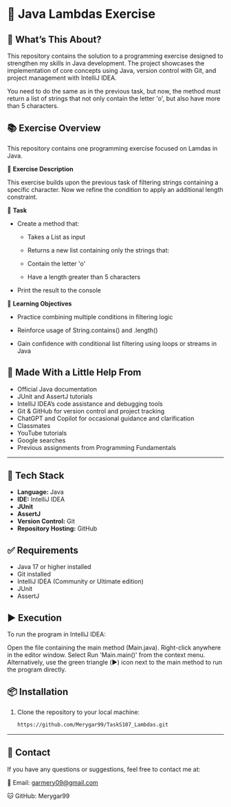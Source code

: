 # 🚀 Java Lambdas Exercise

## 🧩 What’s This About?
This repository contains the solution to a programming exercise designed to strengthen my skills in Java development. The project showcases the implementation of core concepts using Java, version control with Git, and project management with IntelliJ IDEA.

You need to do the same as in the previous task, but now, the method must return a list of strings that not only contain the letter 'o', but also have more than 5 characters.

## 📚 Exercise Overview
This repository contains one programming exercise focused on Lamdas in Java.

📘 **Exercise Description**

This exercise builds upon the previous task of filtering strings containing a specific character. Now we refine the condition to apply an additional length constraint.

🧠 **Task**

- Create a method that:

    - Takes a List<String> as input

    - Returns a new list containing only the strings that:

    - Contain the letter 'o'

    - Have a length greater than 5 characters

- Print the result to the console

🧪 **Learning Objectives**

- Practice combining multiple conditions in filtering logic

- Reinforce usage of String.contains() and .length()

- Gain confidence with conditional list filtering using loops or streams in Java

## 🙌 Made With a Little Help From
- Official Java documentation
- JUnit and AssertJ tutorials
- IntelliJ IDEA’s code assistance and debugging tools
- Git & GitHub for version control and project tracking
- ChatGPT and Copilot for occasional guidance and clarification
- Classmates
- YouTube tutorials
- Google searches
- Previous assignments from Programming Fundamentals

---

## 🔧 Tech Stack
- **Language:** Java
- **IDE:** IntelliJ IDEA
- **JUnit**
- **AssertJ**
- **Version Control:** Git
- **Repository Hosting:** GitHub

## ✅ Requirements
- Java 17 or higher installed
- Git installed
- IntelliJ IDEA (Community or Ultimate edition)
- JUnit
- AssertJ

## ▶️ Execution

To run the program in IntelliJ IDEA:

Open the file containing the main method (Main.java). Right-click anywhere in the editor window. Select Run 'Main.main()' from the context menu. Alternatively, use the green triangle (▶️) icon next to the main method to run the program directly.

## 📦 Installation
1. Clone the repository to your local machine:
   ```bash
   https://github.com/Merygar99/TaskS107_Lambdas.git

---

## 📧 Contact
If you have any questions or suggestions, feel free to contact me at:

📧 Email: garmery09@gmail.com

🐱 GitHub: Merygar99
   
